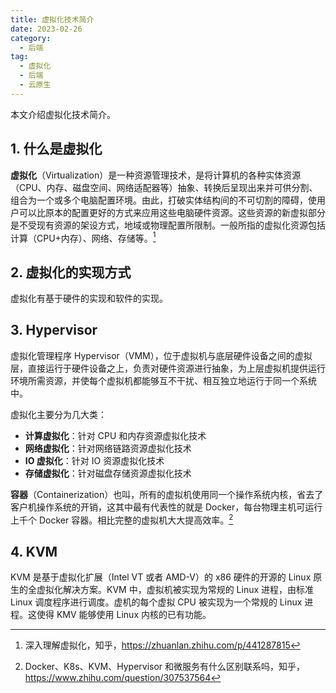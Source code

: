 ```yaml
---
title: 虚拟化技术简介
date: 2023-02-26
category:
  - 后端
tag:
  - 虚拟化
  - 后端
  - 云原生
---
```


本文介绍虚拟化技术简介。

<!-- more -->

## 1. 什么是虚拟化

**虚拟化**（Virtualization）是一种资源管理技术，是将计算机的各种实体资源（CPU、内存、磁盘空间、网络适配器等）抽象、转换后呈现出来并可供分割、组合为一个或多个电脑配置环境。由此，打破实体结构间的不可切割的障碍，使用户可以比原本的配置更好的方式来应用这些电脑硬件资源。这些资源的新虚拟部分是不受现有资源的架设方式，地域或物理配置所限制。一般所指的虚拟化资源包括计算（CPU+内存）、网络、存储等。[^1]

[^1]: 深入理解虚拟化，知乎，<https://zhuanlan.zhihu.com/p/441287815>

## 2. 虚拟化的实现方式

虚拟化有基于硬件的实现和软件的实现。

## 3. Hypervisor

虚拟化管理程序 Hypervisor（VMM），位于虚拟机与底层硬件设备之间的虚拟层，直接运行于硬件设备之上，负责对硬件资源进行抽象，为上层虚拟机提供运行环境所需资源，并使每个虚拟机都能够互不干扰、相互独立地运行于同一个系统中。

虚拟化主要分为几大类：

- **计算虚拟化**：针对 CPU 和内存资源虚拟化技术
- **网络虚拟化**：针对网络链路资源虚拟化技术
- **IO 虚拟化**：针对 IO 资源虚拟化技术
- **存储虚拟化**：针对磁盘存储资源虚拟化技术

**容器**（Containerization）也叫，所有的虚拟机使用同一个操作系统内核，省去了客户机操作系统的开销，这其中最有代表性的就是 Docker，每台物理主机可运行上千个 Docker 容器。相比完整的虚拟机大大提高效率。[^2]

[^2]: Docker、K8s、KVM、Hypervisor 和微服务有什么区别联系吗，知乎，<https://www.zhihu.com/question/307537564>

## 4. KVM

KVM 是基于虚拟化扩展（Intel VT 或者 AMD-V）的 x86 硬件的开源的 Linux 原生的全虚拟化解决方案。KVM 中，虚拟机被实现为常规的 Linux 进程，由标准 Linux 调度程序进行调度。虚机的每个虚拟 CPU 被实现为一个常规的 Linux 进程。这使得 KMV 能够使用 Linux 内核的已有功能。
